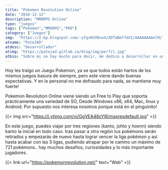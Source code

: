 ```yaml
---
title: "Pokemon Revolution Online"
date: "2018-12-12"
description: "MMORPG Online"
type: "juegos"
tags: ["Pokemon","MMORPG","PRO"]
category: ["Juegos"]
img:  "https://2.bp.blogspot.com/-yfqvN3VBvo4/XDTaBmf7dXI/AAAAAAAAelM/lE_xabEerH4euLe5VdW-0Tjp63AdtWhBQCLcBGAs/s640/pokemon_patojad.jpg"
atname: "PatoJAD"
atdesc: "Desarrollador"
atimg: "https://patojad.gitlab.io/blog/img/perfil.jpg"
atbio: "Sobre mi no hay mucho para decir, me dedico a desarrollar en una empresa de telecomunicaciones, utilizo linux desde el 2012 y hace años que es mi sistema operativo main. Soy una persona que busca crecer profesionalmente sin dejar de divertirse y hacer lo que me gusta. Siempre digo que cuando un proyecto sale es importante agradecer, por lo cual les recomiendo a todos leer la seccion Agreadecimientos en la cual me tome un tiempito para poder agradecer a todos y cada uno de los que hicieron posible todo esto."
---
```


Hoy les traigo un Juego Pokemon, ya se que todos están hartos de los mismos juegos basura de siempre, pero este viene dando buenas expectativas. Y en lo personal no me defraudo para nada, se mantiene muy fuerte!

Pokemon Revolution Online viene siendo un Free to Play que soporta prácticamente una variedad de SO, Desde Windows x86, x64, Mac, linux y Android. Por supuesto nos interesa nosotros porque está en el pinguinito!

{{< img src="https://i.ytimg.com/vi/GgVEA48cYl8/maxresdefault.jpg" >}}

En este juego, puedes viajar por tres regiones (kanto, johto y hoenn) siendo kanto la inicial en todo caso. tras pasar a otra región tus pokémons serán retirados y empezarás de nuevo hasta lograr vencer la liga pokémon y así hasta acabar con las 3 ligas, pudiendo atrapar por le camino un máximo de 721 pokémons.. hay muchos desafíos, curiosidades y lo más importante jugadores.


{{< link url="https://pokemonrevolution.net/" text="Web" >}}
